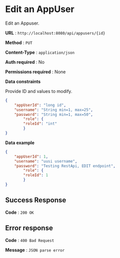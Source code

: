 # Edit an AppUser

Edit an Appuser.

**URL** : `http://localhost:8080/api/appusers/{id}`

**Method** : `PUT`

**Content-Type** : `application/json`

**Auth required** : No

**Permissions required** : None 

**Data constraints**

Provide ID and values to modify.

```json
{
    "appUserId": "long id",
    "username": "String min=1, max=25",
    "password": "String min=1, max=50",
        "role": {
        "roleId": "int"
        }
}
```

**Data example**

```json
{
    "appUserId": 1,
    "username": "uusi username",
    "password": "Testing RestApi, EDIT endpoint",
        "role": {
        "roleId": 1
        }
}
```

## Success Response

**Code** : `200 OK`

## Error response  

**Code** : `400 Bad Request`  

**Message** : `JSON parse error`

